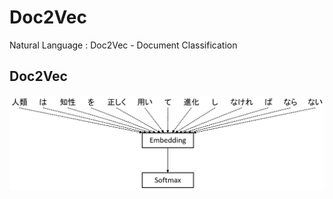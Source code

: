 # Doc2Vec

Natural Language : Doc2Vec - Document Classification

## Doc2Vec

<img src="doc2vec.png">

